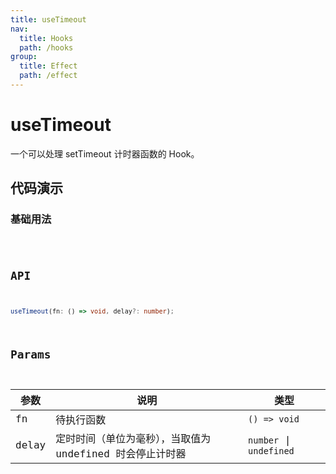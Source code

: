 ```yaml
---
title: useTimeout
nav:
  title: Hooks
  path: /hooks
group:
  title: Effect
  path: /effect
---
```


# useTimeout

一个可以处理 setTimeout 计时器函数的 Hook。

## 代码演示

### 基础用法

<code src="./demo/demo01.tsx" />

## API

```ts
useTimeout(fn: () => void, delay?: number);
```

## Params

|参数|说明|类型|
|---|---|---|
|fn|待执行函数|`() => void`|
|delay|定时时间（单位为毫秒），当取值为 undefined 时会停止计时器|`number` \| `undefined`|
